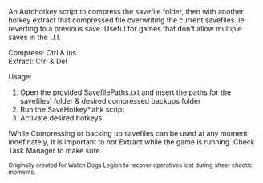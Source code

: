 <p dir="auto">An Autohotkey script to compress the savefile folder, then with another hotkey extract that compressed file overwriting the current savefiles. ie: reverting to a previous save. Useful for games that don't allow multiple saves in the U.I.</p>
<p dir="auto">Compress: Ctrl &amp; Ins<br>
Extract: Ctrl &amp; Del</p>
<p dir="auto">Usage:</p>
<ol dir="auto">
<li>Open the provided SavefilePaths.txt and insert the paths for the savefiles' folder &amp; desired compressed backups folder</li>
<li>Run the SaveHotkey*.ahk script</li>
<li>Activate desired hotkeys</li>
</ol>
<p dir="auto">!While Compressing or backing up savefiles can be used at any moment indefinately, It is important to not Extract while the game is running. Check Task Manager to make sure.</p>
<p dir="auto"> <sub>Originally created for Watch Dogs Legion to recover operatives lost during sheer chaotic moments. </sub></p>
